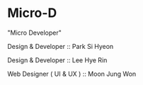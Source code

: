 # Micro-D
"Micro Developer"

Design & Developer :: Park Si Hyeon

Design & Developer :: Lee Hye Rin

Web Designer ( UI & UX ) :: Moon Jung Won
